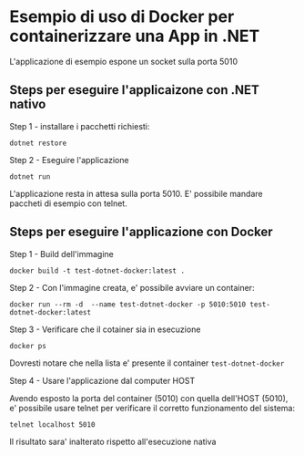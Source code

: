 # Esempio di uso di Docker per containerizzare una App in .NET

L'applicazione di esempio espone un socket sulla porta 5010

## Steps per eseguire l'applicaizone con .NET nativo

Step 1 - installare i pacchetti richiesti:

````
dotnet restore
````


Step 2 - Eseguire l'applicazione

````
dotnet run
````

L'applicazione resta in attesa sulla porta 5010. E' possibile mandare paccheti di esempio con telnet.


## Steps per eseguire l'applicazione con Docker

Step 1 - Build dell'immagine

````
docker build -t test-dotnet-docker:latest .
````

Step 2 - Con l'immagine creata, e' possibile avviare un container:

````
docker run --rm -d  --name test-dotnet-docker -p 5010:5010 test-dotnet-docker:latest
````

Step 3 - Verificare che il cotainer sia in esecuzione

````
docker ps
````

Dovresti notare che nella lista e' presente il container `test-dotnet-docker`

Step 4 - Usare l'applicazione dal computer HOST

Avendo esposto la porta del container (5010) con quella dell'HOST (5010), e' possibile usare telnet per verificare il corretto funzionamento del sistema:

````
telnet localhost 5010
````

Il risultato sara' inalterato rispetto all'esecuzione nativa